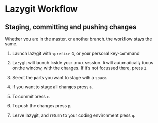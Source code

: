 # Lazygit Workflow

<!-- TODO: Add an example with panels -->

## Staging, committing and pushing changes

Whether you are in the master, or another branch, the workflow stays the same.

1. Launch lazygit with `<prefix> G`, or your personal key-command.

2. Lazygit will launch inside your tmux session. It will automatically
   focus on the window, with the changes. If it's not focussed there,
   press `2`.

3. Select the parts you want to stage with a `space`.

4. If you want to stage all changes press `a`.

5. To commit press `c`.

6. To push the changes press `p`.

7. Leave lazygit, and return to your coding environment press `q`.
